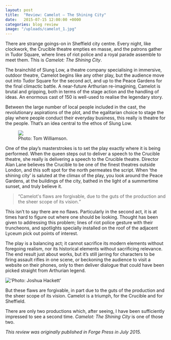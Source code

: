 ```yaml
---
layout: post
title:  "Review: Camelot – The Shining City"
date:   2015-07-15 12:00:00 +0000
categories: blog review
image: "/uploads/camelot_1.jpg"
---
```


There are strange goings-on in Sheffield city centre. Every night, like clockwork, the Crucible theatre empties en masse, and the patrons gather in Tudor Square, where lines of riot police and a royal parade assemble to meet them. This is *Camelot: The Shining City*.

The brainchild of Slung Low, a theatre company specialising in immersive, outdoor theatre, Camelot begins like any other play, but the audience move out into Tudor Square for the second act, and up to the Peace Gardens for the final climactic battle. A near-future Arthurian re-imagining, Camelot is brutal and gripping, both in terms of the stage action and the handling of ideas. An enormous cast of 150 is well-used to realise the legendary story.

Between the large number of local people included in the cast, the revolutionary aspirations of the plot, and the egalitarian choice to stage the play where people conduct their everyday business, this really is theatre for the people. That’s an idea central to the ethos of Slung Low.

<figure>
  <img src="/uploads/camelot_3.jpg"/>
  <figcaption>Photo: Tom Williamson.</figcaption>
</figure>

One of the play’s masterstrokes is to set the play exactly where it is being performed. When the queen steps out to deliver a speech to the Crucible theatre, she really is delivering a speech to the Crucible theatre. Director Alan Lane believes the Crucible to be one of the finest theatres outside London, and this soft spot for the north permeates the script. When ‘the shining city’ is saluted at the climax of the play, you look around the Peace Gardens, at the buildings of the city, bathed in the light of a summertime sunset, and truly believe it.

<blockquote><q>Camelot's flaws are forgivable, due to the guts of the production and the sheer scope of its vision.</q></blockquote>

This isn’t to say there are no flaws. Particularly in the second act, it is at times hard to figure out where one should be looking. Thought has been given to addressing this problem; lines of riot police gesture with their truncheons, and spotlights specially installed on the roof of the adjacent Lyceum pick out points of interest.

The play is a balancing act; it cannot sacrifice its modern elements without foregoing realism, nor its historical elements without sacrificing relevance. The end result just about works, but it’s still jarring for characters to be firing assault rifles in one scene, or beckoning the audience to visit a website on their phones, only to then deliver dialogue that could have been picked straight from Arthurian legend.

!['Photo: Joshua Hackett'](/uploads/camelot_2.jpg)

But these flaws are forgivable, in part due to the guts of the production and the sheer scope of its vision. Camelot is a triumph, for the Crucible and for Sheffield.

There are only two productions which, after seeing, I have been sufficiently impressed to see a second time. *Camelot: The Shining City* is one of those two.

*This review was originally published in Forge Press in July 2015.*
